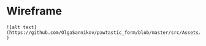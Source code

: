 # Wireframe
    ![alt text] (https://github.com/OlgaSannikov/pawtastic_form/blob/master/src/Assets/Wireframe.pdf )